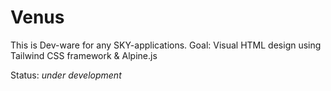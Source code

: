 
# Venus

This is Dev-ware for any SKY-applications. Goal: Visual HTML design using Tailwind CSS framework & Alpine.js

Status: _under development_
